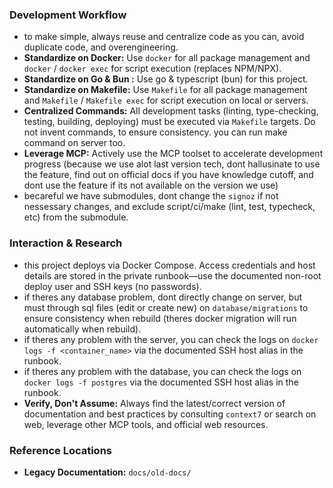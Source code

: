 ### **Development Workflow**

*   to make simple, always reuse and centralize code as you can, avoid duplicate code, and overengineering.
*   **Standardize on Docker:** Use `docker` for all package management and `docker` / `docker exec` for script execution (replaces NPM/NPX).
*   **Standardize on Go & Bun :** Use go & typescript (bun) for this project.
*   **Standardize on Makefile:** Use `Makefile` for all package management and `Makefile` / `Makefile exec` for script execution on local or servers.
*   **Centralized Commands:** All development tasks (linting, type-checking, testing, building, deploying) must be executed via `Makefile` targets. Do not invent commands, to ensure consistency. you can run make command on server too.
*   **Leverage MCP:** Actively use the MCP toolset to accelerate development progress (because we use alot last version tech, dont hallusinate to use the feature, find out on official docs if you have knowledge cutoff, and dont use the feature if its not available on the version we use)
* becareful we have submodules, dont change the `signoz` if not nessessary changes, and exclude script/ci/make (lint, test, typecheck, etc) from the submodule.

### **Interaction & Research**

* this project deploys via Docker Compose. Access credentials and host details are stored in the private runbook—use the documented non-root deploy user and SSH keys (no passwords).
* if theres any database problem, dont directly change on server, but must through sql files (edit or create new) on `database/migrations` to ensure consistency when rebuild (theres docker migration will run automatically when rebuild).
* if theres any problem with the server, you can check the logs on `docker logs -f <container_name>` via the documented SSH host alias in the runbook.
* if theres any problem with the database, you can check the logs on `docker logs -f postgres` via the documented SSH host alias in the runbook.
*   **Verify, Don't Assume:** Always find the latest/correct version of documentation and best practices by consulting `context7` or search on web, leverage other MCP tools, and official web resources.

### **Reference Locations**

*   **Legacy Documentation:** `docs/old-docs/`